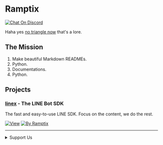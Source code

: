 # Ramptix

[![Chat On Discord](https://img.shields.io/badge/chat-%235865F2?style=for-the-badge&logo=discord&logoColor=white&labelColor=%23454fba)](https://discord.gg/pRWgjYJa3v)

Haha yes [no triangle now](https://github.com/vercel) that's a lore.

## The Mission

1. Make beautiful Markdown READMEs.
2. Python.
3. Documentations.
4. Python.

## Projects

### [linex](https://github.com/AWeirdScratcher/linex) - The LINE Bot SDK

The fast and easy-to-use LINE SDK. Focus on the content, we do the rest.

[![View](https://img.shields.io/badge/view%20%E2%86%92-%233141f5?style=for-the-badge&logo=github&logoColor=white&labelColor=%233141f5)](https://github.com/AWeirdScratcher/linex)
[![By Ramptix](https://img.shields.io/badge/%E2%AC%9C%20%E2%94%82%20By%20Ramptix-%23202020?style=for-the-badge)](https://github.com/ramptix)

---

<details>
  <summary>Support Us</summary>
  <p>

Support us by chatting with us. Sounds funny but I seriously need someone to talk with :fire::fire::fire:
    
  </p>
</details>
